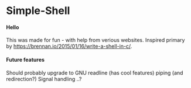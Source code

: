 # Simple-Shell

#### Hello
This was made for fun - with help from verious websites. 
Inspired primary by https://brennan.io/2015/01/16/write-a-shell-in-c/.

#### Future features

Should probably upgrade to GNU readline (has cool features)
piping (and redirection?)
Signal handling
..?